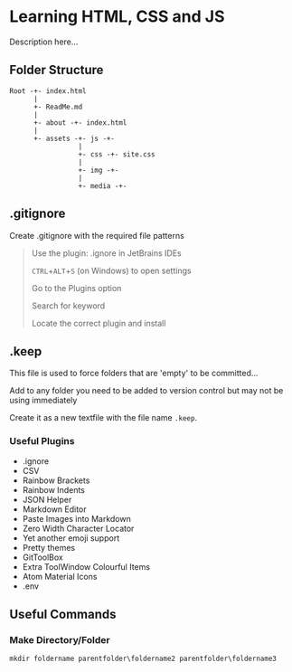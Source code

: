 # Learning HTML, CSS and JS

Description here...

## Folder Structure
```text
Root -+- index.html
      |
      +- ReadMe.md
      |
      +- about -+- index.html
      |
      +- assets -+- js -+-
                 |
                 +- css -+- site.css
                 |
                 +- img -+-
                 |
                 +- media -+-
```

## .gitignore
Create .gitignore with the required file patterns
> Use the plugin: .ignore in JetBrains IDEs
> 
> `CTRL`+`ALT`+`S` (on Windows) to open settings
> 
> Go to the Plugins option
> 
> Search for keyword
> 
> Locate the correct plugin and install

 ## .keep
This file is used to force folders that are 'empty' to be committed...

Add to any folder you need to be added to version control but may not be using immediately

Create it as a new textfile with the file name `.keep`.

### Useful Plugins
- .ignore
- CSV
- Rainbow Brackets
- Rainbow Indents
- JSON Helper
- Markdown Editor
- Paste Images into Markdown
- Zero Width Character Locator
- Yet another emoji support
- Pretty themes
- GitToolBox
- Extra ToolWindow Colourful Items
- Atom Material Icons
- .env

## Useful Commands

### Make Directory/Folder
```shell
mkdir foldername parentfolder\foldername2 parentfolder\foldername3
```